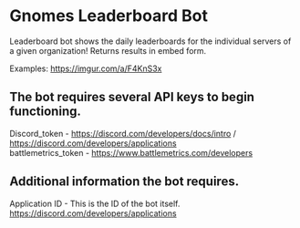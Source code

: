 # Gnomes Leaderboard Bot
Leaderboard bot shows the daily leaderboards for the individual servers of a given organization!
Returns results in embed form.

Examples: https://imgur.com/a/F4KnS3x

The bot requires several API keys to begin functioning.
--------------------------
Discord_token - https://discord.com/developers/docs/intro / https://discord.com/developers/applications <br />
battlemetrics_token - https://www.battlemetrics.com/developers <br />

Additional information the bot requires.
--------------------------
Application ID - This is the ID of the bot itself. https://discord.com/developers/applications <br />
